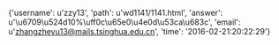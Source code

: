 {'username': u'zzy13', 'path': u'wd1141/1141.html', 'answer': u'\u6709\u524d10%\uff0c\u65e0\u4e0d\u53ca\u683c', 'email': u'zhangzheyu13@mails.tsinghua.edu.cn', 'time': '2016-02-21:20:22:29'}